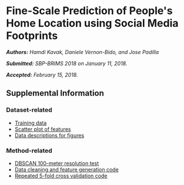 # Fine-Scale Prediction of People's Home Location using Social Media Footprints

_**Authors:** Hamdi Kavak, Daniele Vernon-Bido, and Jose Padilla_

_**Submitted:** SBP-BRIMS 2018 on January 11, 2018._

_**Accepted:** February 15, 2018._

## Supplemental Information

### Dataset-related
* [Training data](data/training_test_set_anonymized.csv) 
* [Scatter plot of features](visualize_features.ipynb)
* [Data descriptions for figures](supplemental.pdf)

### Method-related
* [DBSCAN 100-meter resolution test](dbscan_test.ipynb)
* [Data cleaning and feature generation code](data_cleaning_and_feature_generation.ipynb)
* [Repeated 5-fold cross validation code](cross_validation.ipynb)
